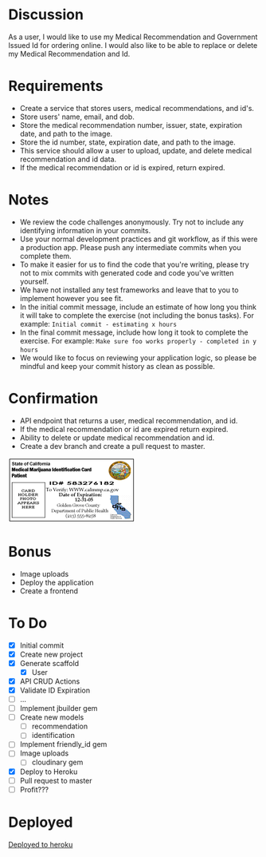 # Discussion

As a user, I would like to use my Medical Recommendation and Government Issued Id for ordering online. I would also like to be able to replace or delete my Medical Recommendation and Id.

# Requirements

* Create a service that stores users, medical recommendations, and id's.
* Store users' name, email, and dob.
* Store the medical recommendation number, issuer, state, expiration date, and path to the image.
* Store the id number, state, expiration date, and path to the image.
* This service should allow a user to upload, update, and delete medical recommendation and id data.
* If the medical recommendation or id is expired, return expired.

# Notes
* We review the code challenges anonymously. Try not to include any identifying information in your commits.
* Use your normal development practices and git workflow, as if this were a production app. Please push any intermediate commits when you complete them.
* To make it easier for us to find the code that you're writing, please try not to mix commits with generated code and code you've written yourself.
* We have not installed any test frameworks and leave that to you to implement however you see fit.
* In the initial commit message, include an estimate of how long you think it will take to complete the exercise (not including the bonus tasks). For example: `Initial commit - estimating x hours`
* In the final commit message, include how long it took to complete the exercise. For example: `Make sure foo works properly - completed in y hours`
* We would like to focus on reviewing your application logic, so please be mindful and keep your commit history as clean as possible.

# Confirmation
* API endpoint that returns a user, medical recommendation, and id.
* If the medical recommendation or id are expired return expired.
* Ability to delete or update medical recommendation and id.
* Create a dev branch and create a pull request to master.

![Sample Rec](image2.gif)

# Bonus
* Image uploads
* Deploy the application
* Create a frontend

# To Do
- [x] Initial commit
- [x] Create new project
- [x] Generate scaffold
  - [x] User
- [x] API CRUD Actions
- [x] Validate ID Expiration
- [ ] ...
- [ ] Implement jbuilder gem
- [ ] Create new models
  - [ ] recommendation
  - [ ] identification
- [ ] Implement friendly_id gem
- [ ] Image uploads
  - [ ] cloudinary gem
- [x] Deploy to Heroku
- [ ] Pull request to master
- [ ] Profit???

# Deployed
[Deployed to heroku](https://shrouded-citadel-46945.herokuapp.com/api-docs/)
